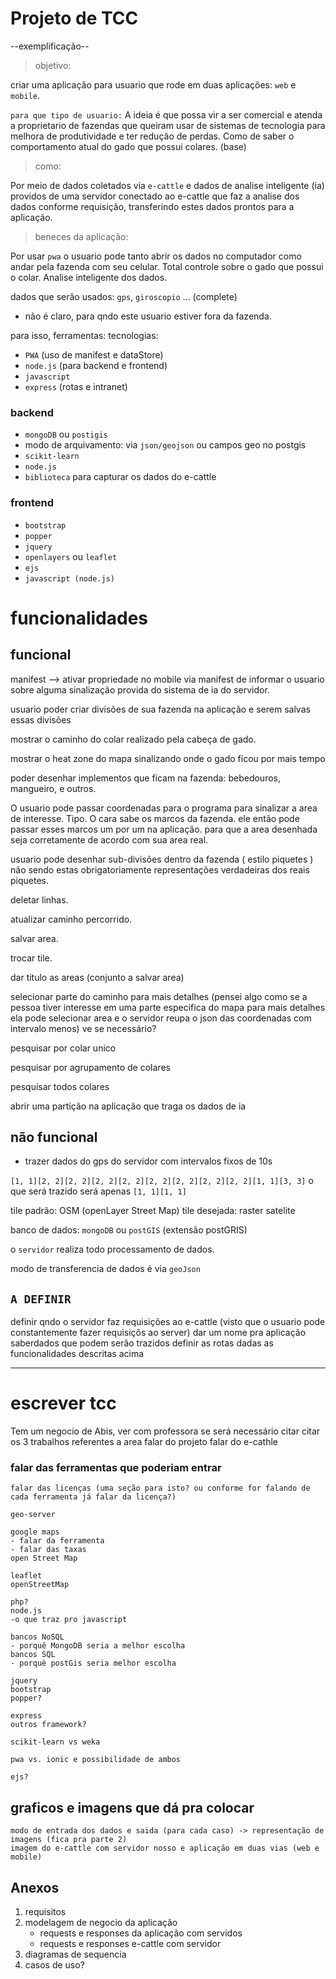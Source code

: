 Projeto de TCC
======

--exemplificação--

> objetivo: 

criar uma aplicação para usuario que rode em duas aplicações: `web` e `mobile`. 

`para que tipo de usuario:` A ideia é que possa vir a ser comercial e atenda a proprietario de fazendas que queiram usar de sistemas de tecnologia para melhora de produtividade e ter redução de perdas. Como de saber o comportamento atual do gado que possui colares. (base)

> como: 

Por meio de dados coletados via `e-cattle` e dados de analise inteligente (ia) providos de uma servidor conectado ao e-cattle que faz a analise dos dados conforme requisição, transferindo estes dados prontos para a aplicação. 

> beneces da aplicação: 

Por usar `pwa` o usuario pode tanto abrir os dados no computador como andar pela fazenda com seu celular. Total controle sobre o gado que possui o colar. Analise inteligente dos dados.

dados que serão usados: `gps`, `giroscopio` ... (complete) 

- não é claro, para qndo este usuario estiver fora da fazenda.

para isso, ferramentas: 
tecnologias: 
- `PWA` (uso de manifest e dataStore)
- `node.js` (para backend e frontend)
- `javascript`
- `express` (rotas e intranet)

### backend
- `mongoDB` ou `postigis`
- modo de arquivamento: via `json/geojson` ou campos geo no postgis
- `scikit-learn`
- `node.js`
- `biblioteca` para capturar os dados do e-cattle

### frontend
- `bootstrap`
- `popper`
- `jquery`
- `openlayers` ou `leaflet`
- `ejs`
- `javascript (node.js)`

# funcionalidades 

## funcional

manifest --> ativar propriedade no mobile via manifest de informar o usuario sobre alguma sinalização provida do 
sistema de ia do servidor. 

usuario poder criar divisões de sua fazenda na aplicação e serem salvas essas divisões

mostrar o caminho do colar realizado pela cabeça de gado. 

mostrar o heat zone do mapa sinalizando onde o gado ficou por mais tempo 

poder desenhar implementos que ficam na fazenda: bebedouros, mangueiro, e outros. 

O usuario pode passar coordenadas para o programa para sinalizar a area de interesse. Tipo. O cara sabe os 
marcos da fazenda. ele então pode passar esses marcos um por um na aplicação. para que a area desenhada seja 
corretamente de acordo com sua area real. 

usuario pode desenhar sub-divisões dentro da fazenda ( estilo piquetes ) não sendo estas obrigatoriamente representações 
verdadeiras dos reais piquetes.

deletar linhas.

atualizar caminho percorrido.

salvar area.

trocar tile.

dar titulo as areas (conjunto a salvar area) 

selecionar parte do caminho para mais detalhes (pensei algo como se a pessoa tiver interesse em uma parte especifica
do mapa para mais detalhes ela pode selecionar area e o servidor reupa o json das coordenadas com intervalo menos)
ve se necessário?

pesquisar por colar unico

pesquisar por agrupamento de colares

pesquisar todos colares

abrir uma partição na aplicação que traga os dados de ia 


## não funcional

- trazer dados do gps do servidor com intervalos fixos de 10s

`[1, 1][2, 2][2, 2][2, 2][2, 2][2, 2][2, 2][2, 2][2, 2][1, 1][3, 3]`
o que será trazido será apenas `[1, 1][1, 1]`

tile padrão: OSM (openLayer Street Map) 
tile desejada: raster satelite

banco de dados: `mongoDB` ou `postGIS` (extensão postGRIS)

o `servidor` realiza todo processamento de dados.

modo de transferencia de dados é via `geoJson`

`A DEFINIR`
--------------------------------------------------------------------------------

definir qndo o servidor faz requisições ao e-cattle (visto que o usuario pode constantemente fazer requisiçõs ao server)
dar um nome pra aplicação 
saberdados que podem serão trazidos
definir as rotas dadas as funcionalidades descritas acima 

--------------------------------------------------------------------------------

# escrever tcc

Tem um negocio de Abis, ver com professora se será necessário citar
citar os 3 trabalhos referentes a area 
falar do projeto
falar do e-cathle

### falar das ferramentas que poderiam entrar 

`falar das licenças (uma seção para isto? ou conforme for falando de cada ferramenta já falar da licença?)`

```
geo-server
```
```
google maps 
- falar da ferramenta
- falar das taxas
open Street Map 
```
```
leaflet 
openStreetMap
```
```
php?
node.js
-o que traz pro javascript
```

```
bancos NoSQL
- porquê MongoDB seria a melhor escolha
bancos SQL
- porquè postGis seria melhor escolha
```
```
jquery
bootstrap 
popper?
```
```
express
outros framework?
```
```
scikit-learn vs weka
```
```
pwa vs. ionic e possibilidade de ambos
```
```
ejs?
```

## graficos e imagens que dá pra colocar

```
modo de entrada dos dados e saida (para cada caso) -> representação de imagens (fica pra parte 2) 
imagem do e-cattle com servidor nosso e aplicação em duas vias (web e mobile)
```

## Anexos 

1. requisitos 
2. modelagem de negocio da aplicação 
   - requests e responses da aplicação com servidos
   - requests e responses e-cattle com servidor 
3. diagramas de sequencia 
4. casos de uso?
